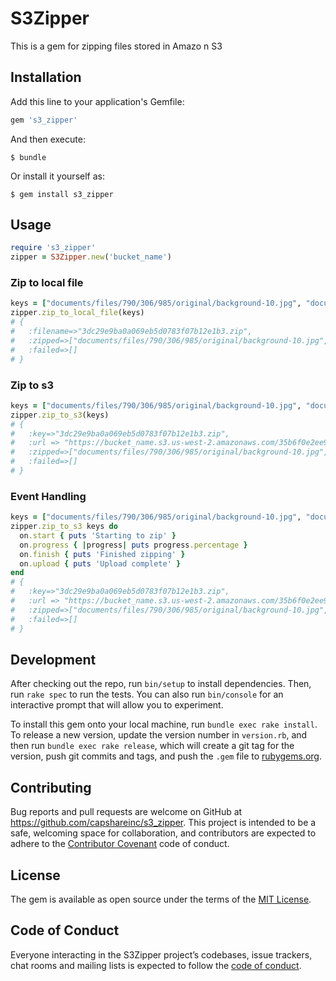 # S3Zipper

This is a gem for zipping files stored in Amazo                                                                                                                                                                                                                                                                                                                                                                                             n S3

## Installation

Add this line to your application's Gemfile:

```ruby
gem 's3_zipper'
```

And then execute:

    $ bundle

Or install it yourself as:

    $ gem install s3_zipper

## Usage
```ruby
require 's3_zipper'
zipper = S3Zipper.new('bucket_name')
```
### Zip to local file
```ruby
keys = ["documents/files/790/306/985/original/background-10.jpg", "documents/files/790/307/076/original/background-10.jpg"]
zipper.zip_to_local_file(keys)
# {
#   :filename=>"3dc29e9ba0a069eb5d0783f07b12e1b3.zip", 
#   :zipped=>["documents/files/790/306/985/original/background-10.jpg", "documents/files/790/307/076/original/background-10.jpg"], 
#   :failed=>[]
# }
```

### Zip to s3
```ruby
keys = ["documents/files/790/306/985/original/background-10.jpg", "documents/files/790/307/076/original/background-10.jpg"]
zipper.zip_to_s3(keys)
# {
#   :key=>"3dc29e9ba0a069eb5d0783f07b12e1b3.zip", 
#   :url => "https://bucket_name.s3.us-west-2.amazonaws.com/35b6f0e2ee91aa0e3c0640c7a4b2b7db.zip" 
#   :zipped=>["documents/files/790/306/985/original/background-10.jpg", "documents/files/790/307/076/original/background-10.jpg"], 
#   :failed=>[]
# }
```

### Event Handling
```ruby
keys = ["documents/files/790/306/985/original/background-10.jpg", "documents/files/790/307/076/original/background-10.jpg"]
zipper.zip_to_s3 keys do
  on.start { puts 'Starting to zip' }
  on.progress { |progress| puts progress.percentage }
  on.finish { puts 'Finished zipping' }
  on.upload { puts 'Upload complete' }
end
# {
#   :key=>"3dc29e9ba0a069eb5d0783f07b12e1b3.zip", 
#   :url => "https://bucket_name.s3.us-west-2.amazonaws.com/35b6f0e2ee91aa0e3c0640c7a4b2b7db.zip" 
#   :zipped=>["documents/files/790/306/985/original/background-10.jpg", "documents/files/790/307/076/original/background-10.jpg"], 
#   :failed=>[]
# }
```



## Development

After checking out the repo, run `bin/setup` to install dependencies. Then, run `rake spec` to run the tests. You can also run `bin/console` for an interactive prompt that will allow you to experiment.

To install this gem onto your local machine, run `bundle exec rake install`. To release a new version, update the version number in `version.rb`, and then run `bundle exec rake release`, which will create a git tag for the version, push git commits and tags, and push the `.gem` file to [rubygems.org](https://rubygems.org).

## Contributing

Bug reports and pull requests are welcome on GitHub at https://github.com/capshareinc/s3_zipper. This project is intended to be a safe, welcoming space for collaboration, and contributors are expected to adhere to the [Contributor Covenant](http://contributor-covenant.org) code of conduct.

## License

The gem is available as open source under the terms of the [MIT License](https://opensource.org/licenses/MIT).

## Code of Conduct

Everyone interacting in the S3Zipper project’s codebases, issue trackers, chat rooms and mailing lists is expected to follow the [code of conduct](https://github.com/[USERNAME]/s3_zipper/blob/master/CODE_OF_CONDUCT.md).
